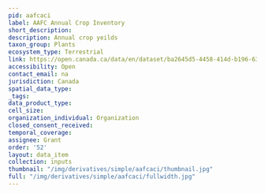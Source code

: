 ```yaml
---
pid: aafcaci
label: AAFC Annual Crop Inventory
short_description: 
description: Annual crop yeilds
taxon_group: Plants
ecosystem_type: Terrestrial
link: https://open.canada.ca/data/en/dataset/ba2645d5-4458-414d-b196-6303ac06c1c9
accessibility: Open
contact_email: na
jurisdiction: Canada
spatial_data_type: 
_tags: 
data_product_type: 
cell_size: 
organization_individual: Organization
closed_consent_received: 
temporal_coverage: 
assignee: Grant
order: '52'
layout: data_item
collection: inputs
thumbnail: "/img/derivatives/simple/aafcaci/thumbnail.jpg"
full: "/img/derivatives/simple/aafcaci/fullwidth.jpg"
---
```

